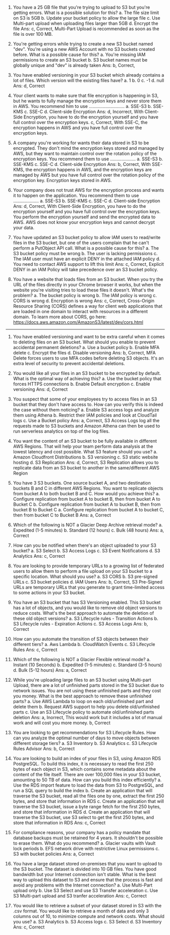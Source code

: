 1. You have a 25 GB file that you're trying to upload to S3 but you're getting errors. What is a possible solution for this?
a. The file size limit on S3 is 5GB
b. Update your bucket policy to allow the large file
c. Use Multi-part upload when uploading files larger than 5GB
d. Encrypt the file
Ans:
c, Correct, Multi-Part Upload is recommended as soon as the file is over 100 MB.

2. You're getting errors while trying to create a new S3 bucket named "dev". You're using a new AWS Account with no S3 buckets created before. What is a possible cause for this?
a. You're missing IAM permissions to create an S3 bucket
b. S3 bucket names must be globally unique and "dev" is already taken
Ans: 
b, Correct, 

3. You have enabled versioning in your S3 bucket which already contains a lot of files. Which version will the existing files have?
a. 1
b. 0
c. -1
d. null
Ans:
d, Correct

4. Your client wants to make sure that file encryption is happening in S3, but he wants to fully manage the encryption keys and never store them in AWS. You recommend him to use ............................
a. SSE-S3
b. SSE-KMS
c. SSE-C
d. Client-side Encryption
Ans:
d, Incorrect, With Client-Side Encryption, you have to do the encryption yourself and you have full control over the encryption keys.
c, Correct, With SSE-C, the encryption happens in AWS and you have full control over the encryption keys.

5. A company you're working for wants their data stored in S3 to be encrypted. They don't mind the encryption keys stored and managed by AWS, but they want to maintain control over the rotation policy of the encryption keys. You recommend them to use ....................
a. SSE-S3
b. SSE-KMS
c. SSE-C
d. Client-side Encryption
Ans:
b, Correct, With SSE-KMS, the encryption happens in AWS, and the encryption keys are managed by AWS but you have full control over the rotation policy of the encryption key. Encryption keys stored in AWS.

6. Your company does not trust AWS for the encryption process and wants it to happen on the application. You recommend them to use ....................
a. SSE-S3
b. SSE-KMS
c. SSE-C
d. Client-side Encryption
Ans:
d, Correct, With Client-Side Encryption, you have to do the encryption yourself and you have full control over the encryption keys. You perform the encryption yourself and send the encrypted data to AWS. AWS does not know your encryption keys and cannot decrypt your data.

7. You have updated an S3 bucket policy to allow IAM users to read/write files in the S3 bucket, but one of the users complain that he can't perform a PutObject API call. What is a possible cause for this?
a. The S3 bucket policy must be wrong
b. The user is lacking permissions
c. The IAM user must have an explicit DENY in the attached IAM policy
d. You need to contact AWS support to lift this limit
Ans:
c, Correct, Explicit DENY in an IAM Policy will take precedence over an S3 bucket policy.

8. You have a website that loads files from an S3 bucket. When you try the URL of the files directly in your Chrome browser it works, but when the website you're visiting tries to load these files it doesn't. What's the problem?
a. The bucket policy is wrong
b. The IAM policy is wrong
c. CORS is wrong
d. Encryption is wrong
Ans:
c, Correct, Cross-Origin Resource Sharing (CORS) defines a way for client web applications that are loaded in one domain to interact with resources in a different domain. To learn more about CORS, go here: https://docs.aws.amazon.com/AmazonS3/latest/dev/cors.html

---------------------------------------------------------

1. You have enabled versioning and want to be extra careful when it comes to deleting files on an S3 bucket. What should you enable to prevent accidental permanent deletions?
a. Use a bucket policy
b. Enable MFA delete
c. Encrypt the files
d. Disable versioning
Ans:
b, Correct, MFA Delete forces users to use MFA codes before deleting S3 objects. It's an extra level of security to prevent accidental deletions.

2. You would like all your files in an S3 bucket to be encrypted by default. What is the optimal way of achieving this?
a. Use the bucket policy that forces HTTPS connections
b. Enable Default encryption
c. Enable versioning
Ans: 
d, Correct

3. You suspect that some of your employees try to access files in an S3 bucket that they don't have access to. How can you verify this is indeed the case without them noticing?
a. Enable S3 access logs and analyze them using Athena
b. Restrict their IAM policies and look at CloudTail logs
c. Use a Bucket policy
Ans:
a, Correct, S3 Access Logs log all the requests made to S3 buckets and Amazon Athena can then be used to run serverless analytics on top of the log files.

4. You want the content of an S3 bucket to be fully available in different AWS Regions. That will help your team perform data analysis at the lowest latency and cost possible. What S3 feature should you use?
a. Amazon Cloudfront Distributions
b. S3 versioning
c. S3 static website hosting
d. S3 Replication
Ans:
d, Correct, 
S3 Replication allows you to replicate data from an S3 bucket to another in the same/different AWS Region

5. You have 3 S3 buckets. One source bucket A, and two destination buckets B and C in different AWS Regions. You want to replicate objects from bucket A to both bucket B and C. How would you achieve this?
a. Configure replication from bucket A to bucket B, then from bucket A to Bucket C
b. Configure replication from bucket A to bucket B, then from bucket B to Bucket C
a. Configure replication from bucket A to bucket C, then from bucket C to Bucket B
Ans:
a, Correct

6. Which of the following is NOT a Glacier Deep Archive retrieval mode?
a. Expedited (1-5 minutes)
b. Standard (12 hours)
c. Bulk (48 hours)
Ans: 
a, Correct

7. How can you be notified when there's an object uploaded to your S3 bucket?
a. S3 Select 
b. S3 Access Logs
c. S3 Event Notifications
d. S3 Analytics
Ans:
c, Correct

8. You are looking to provide temporary URLs to a growing list of federated users to allow them to perform a file upload on your S3 bucket to a specific location. What should you use?
a. S3 CORS
b. S3 pre-signed URLs
c. S3 bucket policies
d. IAM Users
Ans:
b, Correct, S3 Pre-Signed URLs are temporary URLs that you generate to grant time-limited access to some actions in your S3 bucket.

9. You have an S3 bucket that has S3 Versioning enabled. This S3 bucket has a lot of objects, and you would like to remove old object versions to reduce costs. What's the best approach to automate the deletion of these old object versions?
a. S3 Lifecycle rules - Transition Actions
b. S3 Lifecycle rules - Expiration Actions
c. S3 Access Logs
Ans:
b, Correct

10. How can you automate the transition of S3 objects between their different tiers?
a. Aws Lambda
b. CloudWatch Events
c. S3 Lifecycle Rules
Ans:
c, Correct

11. Which of the following is NOT a Glacier Flexible retrieval mode?
a. Instant (10 Seconds)
b. Expedited (1-5 minutes)
c. Standard (3-5 hours)
d. Bulk (5-12 hours)
Ans:
a, Correct

12. While you're uploading large files to an S3 bucket using Multi-part Upload, there are a lot of unfinished parts stored in the S3 bucket due to network issues. You are not using these unfinished parts and they cost you money. What is the best approach to remove these unfinished parts?
a. Use AWS Lambda to loop on each old/unfinished part and delete them
b. Request AWS support to help you delete old/unfinished parts
c. Use an S3 Lifecycle policy to automate old/unfinished parts deletion
Ans:
a, Inorrect, This would work but it includes a lot of manual work and will cost you more money.
b, Correct

13. You are looking to get recommendations for S3 Lifecycle Rules. How can you analyze the optimal number of days to move objects between different storage tiers?
a. S3 Inventory
b. S3 Analytics
c. S3 Lifecycle Rules Advisor
Ans:
b, Correct

14. You are looking to build an index of your files in S3, using Amazon RDS PostgreSQL. To build this index, it is necessary to read the first 250 bytes of each object in S3, which contains some metadata about the content of the file itself. There are over 100,000 files in your S3 bucket, amounting to 50 TB of data. How can you build this index efficiently?
a. Use the RDS import feature to load the data from S3 to PostgreSQL, and run a SQL query to build the index
b. Create an application that will traverse the S3 bucket, read all the files one by one, extract the first 250 bytes, and store that information in RDS
c. Create an application that will traverse the S3 bucket, issue a byte range fetch for the first 250 bytes, and store that information in RDS
d. Create an application that will traverse the S3 bucket, use S3 select to get the first 250 bytes, and store that information in RDS
Ans:
c, Correct

15. For compliance reasons, your company has a policy mandate that database backups must be retained for 4 years. It shouldn't be possible to erase them. What do you recommend?
a. Glacier vaults with Vault lock periods
b. EFS network drive with restrictive Linux permissions
c. S3 with bucket policies
Ans:
a, Correct

16. You have a large dataset stored on-premises that you want to upload to the S3 bucket. The dataset is divided into 10 GB files. You have good bandwidth but your Internet connection isn't stable. What is the best way to upload this dataset to S3 and ensure that the process is fast and avoid any problems with the Internet connection?
a. Use Multi-Part upload only
b. Use S3 Select and use S3 Transfer acceleration
c. Use S3 Multi-part upload and S3 tranfer acceleration
Ans:
c, Correct

17. You would like to retrieve a subset of your dataset stored in S3 with the .csv format. You would like to retrieve a month of data and only 3 columns out of 10, to minimize compute and network costs. What should you use?
a. S3 Analytics
b. S3 Access logs
c. S3 Select
d. S3 Inventory
Ans:
c, Correct


